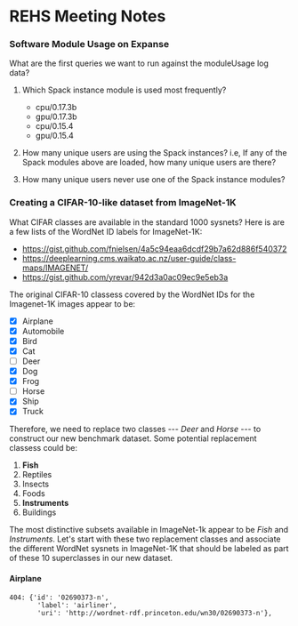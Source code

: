 # REHS Meeting Notes

### Software Module Usage on Expanse

What are the first queries we want to run against the moduleUsage log data?

1. Which Spack instance module is used most frequently?
   - cpu/0.17.3b
   - gpu/0.17.3b
   - cpu/0.15.4
   - gpu/0.15.4

2. How many unique users are using the Spack instances? i.e, If any of the Spack modules above are loaded, how many unique users are there?

3. How many unique users never use one of the Spack instance modules?

### Creating a CIFAR-10-like dataset from ImageNet-1K

What CIFAR classes are available in the standard 1000 sysnets? Here is are a few lists of the WordNet ID labels for ImageNet-1K:
- https://gist.github.com/fnielsen/4a5c94eaa6dcdf29b7a62d886f540372
- https://deeplearning.cms.waikato.ac.nz/user-guide/class-maps/IMAGENET/
- https://gist.github.com/yrevar/942d3a0ac09ec9e5eb3a

The original CIFAR-10 classess covered by the WordNet IDs for the Imagenet-1K images appear to be:

- [x] Airplane
- [x] Automobile
- [x] Bird
- [x] Cat
- [ ] Deer
- [x] Dog
- [x] Frog
- [ ] Horse
- [x] Ship
- [x] Truck

Therefore, we need to replace two classes --- *Deer* and *Horse* --- to construct our new benchmark dataset. Some potential replacement classess could be:

1. **Fish**
2. Reptiles
3. Insects
4. Foods
5. **Instruments**
6. Buildings

The most distinctive subsets available in ImageNet-1k appear to be *Fish* and *Instruments*. Let's start with these two replacement classes and associate the different WordNet sysnets in ImageNet-1K that should be labeled as part of these 10 superclasses in our new dataset.

#### Airplane

```
404: {'id': '02690373-n',
       'label': 'airliner',
       'uri': 'http://wordnet-rdf.princeton.edu/wn30/02690373-n'},
```
